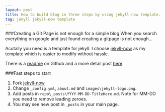 ```yaml
---
layout: post
title: How to build blog in three steps by using jekyll-now template.
tag: jekyll jekyll-now template
---
```


###Creating a Git Page is not enough for a simple blog
When you search everything on google and just found creating a gitpage is not enough...

Acutally you need is a template for jekyll. 
I choose [jekyll-now](https://github.com/barryclark/jekyll-now) as my template which is easier to modify without hassle.

There is a [readme](https://github.com/barryclark/jekyll-now) on Github and a more detail post [here](https://www.smashingmagazine.com/2014/08/build-blog-jekyll-github-pages/).

###Fast steps to start
1. Fork [jekyll-now](https://github.com/barryclark/jekyll-now) 
2. Change `_config.yml`, `about.md` and `images\jekyll-logo.png`.
3. Add posts in `repo\_posts\YYYY-MM-DD-TitleHere.md`. Note for MM-DD you need to remove leading zeroes.
4. You may see new post in `_posts` in your main page.